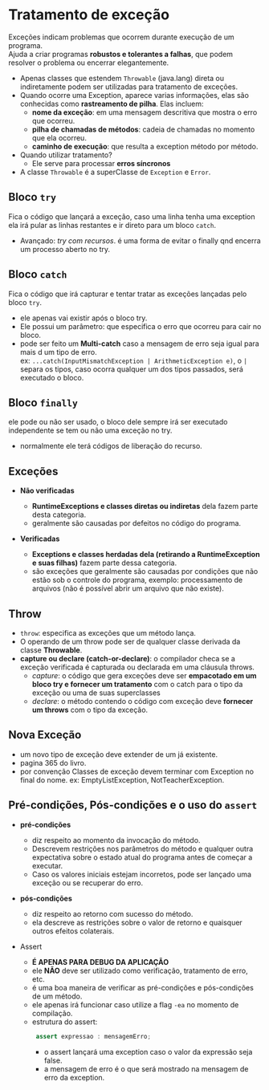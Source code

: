 # Tratamento de exceção

Exceções indicam problemas que ocorrem durante execução de um programa. <br>
Ajuda a criar programas **robustos e tolerantes a falhas**, que podem resolver o problema ou encerrar elegantemente.<br>

- Apenas classes que estendem `Throwable` (java.lang) direta ou indiretamente podem ser utilizadas para tratamento de
  exceções.
- Quando ocorre uma Exception, aparece varias informações, elas são conhecidas como **rastreamento de pilha**. Elas
  incluem:
    - **nome da exceção**: em uma mensagem descritiva que mostra o erro que ocorreu.
    - **pilha de chamadas de métodos**: cadeia de chamadas no momento que ela ocorreu.
    - **caminho de execução**: que resulta a exception método por método.
- Quando utilizar tratamento?
    - Ele serve para processar **erros síncronos**
- A classe `Throwable` é a superClasse de `Exception` e `Error`.

## Bloco `try`

Fica o código que lançará a exceção, caso uma linha tenha uma exception ela irá pular as linhas restantes e ir direto
para um bloco `catch`.

- Avançado: _try com recursos_. é uma forma de evitar o finally qnd encerra um processo aberto no try.

## Bloco `catch`

Fica o código que irá capturar e tentar tratar as exceções lançadas pelo bloco `try`. <br>

- ele apenas vai existir após o bloco try.
- Ele possui um parâmetro: que especifica o erro que ocorreu para cair no bloco.
- pode ser feito um **Multi-catch** caso a mensagem de erro seja igual para mais d um tipo de erro. <br>
  ex: `...catch(InputMismatchException | ArithmeticException e)`, o `|` separa os tipos, caso ocorra qualquer um dos
  tipos passados, será executado o bloco.

## Bloco `finally`

ele pode ou não ser usado, o bloco dele sempre irá ser executado independente se tem ou não uma exceção no try.

- normalmente ele terá códigos de liberação do recurso.

## Exceções

- **Não verificadas**
    - **RuntimeExceptions e classes diretas ou indiretas** dela fazem parte desta categoria.
    - geralmente são causadas por defeitos no código do programa.

- **Verificadas**
    - **Exceptions e classes herdadas dela (retirando a RuntimeException e suas filhas)** fazem parte dessa categoria.
    - são exceções que geralmente são causadas por condições que não estão sob o controle do programa, exemplo:
      processamento de arquivos (não é possível abrir um arquivo que não existe).

## Throw

- `throw`: especifica as exceções que um método lança.
- O operando de um throw pode ser de qualquer classe derivada da classe **Throwable**.
- **capture ou declare (catch-or-declare)**: o compilador checa se a exceção verificada é capturada ou declarada em uma
  cláusula throws.
    - _capture_: o código que gera exceções deve ser **empacotado em um bloco try e fornecer um tratamento** com o catch
      para o tipo da exceção ou uma de suas superclasses
    - _declare_: o método contendo o código com exceção deve **fornecer um throws** com o tipo da exceção.

## Nova Exceção

- um novo tipo de exceção deve extender de um já existente.
- pagina 365 do livro.
- por convenção Classes de exceção devem terminar com Exception no final do nome. ex: EmptyListException,
  NotTeacherException.

## Pré-condições, Pós-condições e o uso do `assert`

- **pré-condições**
    - diz respeito ao momento da invocação do método.
    - Descrevem restrições nos parâmetros do método e qualquer outra expectativa sobre o estado atual do programa antes
      de começar a executar.
    - Caso os valores iniciais estejam incorretos, pode ser lançado uma exceção ou se recuperar do erro.
- **pós-condições**
    - diz respeito ao retorno com sucesso do método.
    - ela descreve as restrições sobre o valor de retorno e quaisquer outros efeitos colaterais.

- Assert
    - **É APENAS PARA DEBUG DA APLICAÇÃO**
    - ele **NÃO** deve ser utilizado como verificação, tratamento de erro, etc.
    - é uma boa maneira de verificar as pré-condições e pós-condições de um método.
    - ele apenas irá funcionar caso utilize a flag `-ea` no momento de compilação.
    - estrutura do assert:
      ```Java
       assert expressao : mensagemErro;
      ```
        - o assert lançará uma exception caso o valor da expressão seja false.
        - a mensagem de erro é o que será mostrado na mensagem de erro da exception.
  
  